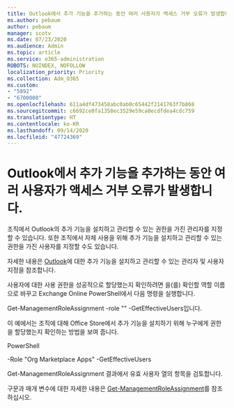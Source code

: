 ```yaml
---
title: Outlook에서 추가 기능을 추가하는 동안 여러 사용자가 액세스 거부 오류가 발생합니다.
ms.author: pebaum
author: pebaum
manager: scotv
ms.date: 07/23/2020
ms.audience: Admin
ms.topic: article
ms.service: o365-administration
ROBOTS: NOINDEX, NOFOLLOW
localization_priority: Priority
ms.collection: Adm_O365
ms.custom:
- "5892"
- "6700008"
ms.openlocfilehash: 611a4df473458abc0ab0c65442f2141763f7b868
ms.sourcegitcommit: c6692ce0fa1358ec3529e59ca0ecdfdea4cdc759
ms.translationtype: HT
ms.contentlocale: ko-KR
ms.lasthandoff: 09/14/2020
ms.locfileid: "47724369"
---
```

# <a name="multiple-users-get-access-denied-error-while-adding-add-ins-in-outlook"></a>Outlook에서 추가 기능을 추가하는 동안 여러 사용자가 액세스 거부 오류가 발생합니다.

조직에서 Outlook의 추가 기능을 설치하고 관리할 수 있는 권한을 가진 관리자를 지정할 수 있습니다. 또한 조직에서 자체 사용을 위해 추가 기능을 설치하고 관리할 수 있는 권한을 가진 사용자를 지정할 수도 있습니다.

자세한 내용은 [Outlook](https://docs.microsoft.com/exchange/clients-and-mobile-in-exchange-online/add-ins-for-outlook/specify-who-can-install-and-manage-add-ins)에 대한 추가 기능을 설치하고 관리할 수 있는 관리자 및 사용자 지정을 참조합니다.

사용자에 대한 사용 권한을 성공적으로 할당했는지 확인하려면 <Role Name>을(를) 확인할 역할 이름으로 바꾸고 Exchange Online PowerShell에서 다음 명령을 실행합니다.

Get-ManagementRoleAssignment -role "<Role Name>" -GetEffectiveUsers입니다.

이 예에서는 조직에 대해 Office Store에서 추가 기능을 설치하기 위해 누구에게 권한을 할당했는지 확인하는 방법을 보여 줍니다.

PowerShell

-Role "Org Marketplace Apps" -GetEffectiveUsers

Get-ManagementRoleAssignment 결과에서 유효 사용자 열의 항목을 검토합니다.

구문과 매개 변수에 대한 자세한 내용은 [Get-ManagementRoleAssignment](https://docs.microsoft.com/powershell/module/exchange/get-managementroleassignment)를 참조하십시오.
 